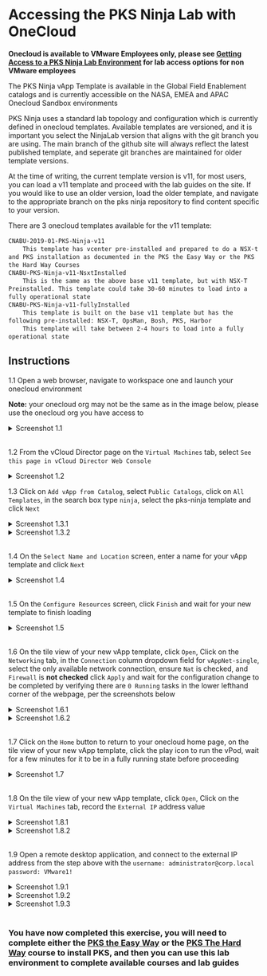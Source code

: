 # Accessing the PKS Ninja Lab with OneCloud

**Onecloud is available to VMware Employees only, please see [Getting Access to a PKS Ninja Lab Environment](https://github.com/CNA-Tech/PKS-Ninja/tree/master/Courses/GetLabAccess-LA8528) for lab access options for non VMware employees**

The PKS Ninja vApp Template is available in the Global Field Enablement catalogs and is currently accessible on the NASA, EMEA and APAC Onecloud Sandbox environments

PKS Ninja uses a standard lab topology and configuration which is currently defined in onecloud templates. Available templates are versioned, and it is important you select the NinjaLab version that aligns with the git branch you are using. The main branch of the github site will always reflect the latest published template, and seperate git branches are maintained for older template versions.

At the time of writing, the current template version is v11, for most users, you can load a v11 template and proceed with the lab guides on the site. If you would like to use an older version, load the older template, and navigate to the appropriate branch on the pks ninja repository to find content specific to your version.

There are 3 onecloud templates available for the v11 template:

    CNABU-2019-01-PKS-Ninja-v11
        This template has vcenter pre-installed and prepared to do a NSX-t and PKS installation as documented in the PKS the Easy Way or the PKS the Hard Way Courses
    CNABU-PKS-Ninja-v11-NsxtInstalled
        This is the same as the above base v11 template, but with NSX-T Preinstalled. This template could take 30-60 minutes to load into a fully operational state
    CNABU-PKS-Ninja-v11-fullyInstalled
        This template is built on the base v11 template but has the following pre-installed: NSX-T, OpsMan, Bosh, PKS, Harbor
        This template will take between 2-4 hours to load into a fully operational state

## Instructions

1.1 Open a web browser, navigate to workspace one and launch your onecloud environment

**Note:** your onecloud org may not be the same as in the image below, please use the onecloud org you have access to

<details><summary>Screenshot 1.1</summary>
<img src="Images/2018-12-24-16-58-07.png">
</details>
<br/>

1.2 From the vCloud Director page on the `Virtual Machines` tab, select `See this page in vCloud Director Web Console`

<details><summary>Screenshot 1.2</summary>
<img src="Images/2019-01-11-02-33-59.png">
</details>

1.3 Click on `Add vApp from Catalog`, select `Public Catalogs`, click on `All Templates`, in the search box type `ninja`, select the pks-ninja template and click `Next`

<details><summary>Screenshot 1.3.1</summary>
<img src="Images/2018-12-24-17-20-51.png">
</details>

<details><summary>Screenshot 1.3.2</summary>
<img src="Images/2019-01-11-02-37-06.png">
</details>
<br/>

1.4 On the `Select Name and Location` screen, enter a name for your vApp template and click `Next`

<details><summary>Screenshot 1.4</summary>
<img src="Images/2018-12-24-17-28-17.png">
</details>
<br/>

1.5 On the `Configure Resources` screen, click `Finish` and wait for your new template to finish loading

<details><summary>Screenshot 1.5</summary>
<img src="Images/2018-12-24-17-29-40.png">
</details>
<br/>

1.6 On the tile view of your new vApp template, click `Open`, Click on the `Networking` tab, in the `Connection` column dropdown field for `vAppNet-single`, select the only available network connection, ensure `Nat` is checked, and `Firewall` is __not checked__ click `Apply` and wait for the configuration change to be completed by verifying there are `0 Running` tasks in the lower lefthand corner of the webpage, per the screenshots below

<details><summary>Screenshot 1.6.1</summary>
<img src="Images/OnClouNinjaLab.PNG">
</details>

<details><summary>Screenshot 1.6.2</summary>
<img src="Images/2019-01-11-02-47-55.png">
</details>
<br/>

1.7 Click on the `Home` button to return to your onecloud home page, on the tile view of your new vApp template, click the play icon to run the vPod, wait for a few minutes for it to be in a fully running state before proceeding

<details><summary>Screenshot 1.7</summary>
<img src="Images/2018-12-24-17-32-06.png">
</details>
<br/>

1.8 On the tile view of your new vApp template, click `Open`, Click on the `Virtual Machines` tab, record the `External IP` address value

<details><summary>Screenshot 1.8.1</summary>
<img src="Images/2018-12-24-17-34-44.png">
</details>

<details><summary>Screenshot 1.8.2</summary>
<img src="Images/2018-12-24-17-36-41.png">
</details>
<br/>

1.9 Open a remote desktop application, and connect to the external IP address from the step above with the `username: administrator@corp.local` `password: VMware1!`

<details><summary>Screenshot 1.9.1</summary>
<img src="Images/2018-12-24-17-39-30.png">
</details>

<details><summary>Screenshot 1.9.2</summary>
<img src="Images/2018-12-24-17-40-00.png">
</details>

<details><summary>Screenshot 1.9.3</summary>
<img src="Images/2018-12-24-17-41-17.png">
</details>
<br/>

### You have now completed this exercise, you will need to complete either the [PKS the Easy Way](https://github.com/CNA-Tech/PKS-Ninja/tree/master/Courses/PksTheEasyWay-PE6650) or the [PKS The Hard Way](https://github.com/CNA-Tech/PKS-Ninja/tree/master/Courses/PksTheHardWay-PH7885) course to install PKS, and then you can use this lab environment to complete available courses and lab guides
